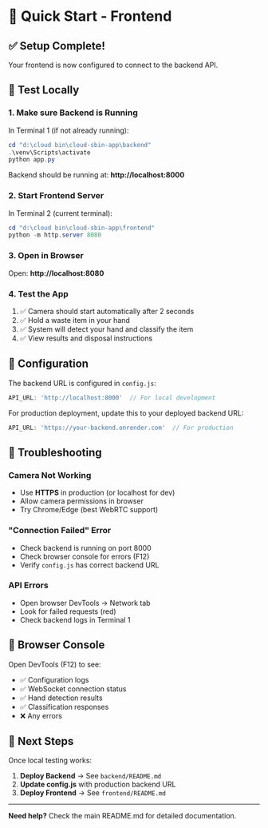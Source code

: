 # 🚀 Quick Start - Frontend

## ✅ Setup Complete!

Your frontend is now configured to connect to the backend API.

## 🧪 Test Locally

### 1. Make sure Backend is Running

In Terminal 1 (if not already running):
```powershell
cd "d:\cloud bin\cloud-sbin-app\backend"
.\venv\Scripts\activate
python app.py
```

Backend should be running at: **http://localhost:8000**

### 2. Start Frontend Server

In Terminal 2 (current terminal):
```powershell
cd "d:\cloud bin\cloud-sbin-app\frontend"
python -m http.server 8080
```

### 3. Open in Browser

Open: **http://localhost:8080**

### 4. Test the App

1. ✅ Camera should start automatically after 2 seconds
2. ✅ Hold a waste item in your hand
3. ✅ System will detect your hand and classify the item
4. ✅ View results and disposal instructions

## 🔧 Configuration

The backend URL is configured in `config.js`:

```javascript
API_URL: 'http://localhost:8000'  // For local development
```

For production deployment, update this to your deployed backend URL:

```javascript
API_URL: 'https://your-backend.onrender.com'  // For production
```

## 🐛 Troubleshooting

### Camera Not Working
- Use **HTTPS** in production (or localhost for dev)
- Allow camera permissions in browser
- Try Chrome/Edge (best WebRTC support)

### "Connection Failed" Error
- Check backend is running on port 8000
- Check browser console for errors (F12)
- Verify `config.js` has correct backend URL

### API Errors
- Open browser DevTools → Network tab
- Look for failed requests (red)
- Check backend logs in Terminal 1

## 📱 Browser Console

Open DevTools (F12) to see:
- ✅ Configuration logs
- ✅ WebSocket connection status
- ✅ Hand detection results
- ✅ Classification responses
- ❌ Any errors

## 🎯 Next Steps

Once local testing works:

1. **Deploy Backend** → See `backend/README.md`
2. **Update config.js** with production backend URL
3. **Deploy Frontend** → See `frontend/README.md`

---

**Need help?** Check the main README.md for detailed documentation.
